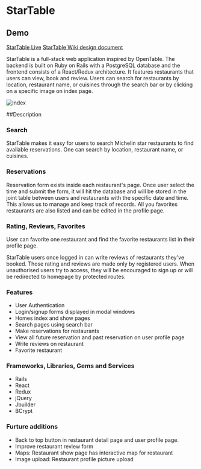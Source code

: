 

# StarTable

## Demo
[StarTable Live](https://startable.herokuapp.com/#/)
[StarTable Wiki design document](https://github.com/zw301/starTable/wiki)

StarTable is a full-stack web application inspired by OpenTable. The backend is built on Ruby on Rails with a PostgreSQL database and the frontend consists of a React/Redux architecture.
It features restaurants that users can view, book and review. Users can search for restaurants by location, restaurant name, or cuisines through the search bar or by clicking on a specific image on index page.

![index](http://res.cloudinary.com/chengzii/image/upload/v1523652624/starTable_index.jpg)


##Description
### Search
StarTable makes it easy for users to search Michelin star restaurants to find available reservations. One can search by location, restaurant name, or cuisines.

### Reservations
Reservation form exists inside each restaurant's page. Once user select the time and submit the form, it will hit the database and will be stored in the joint table between users and restaurants with the specific date and time. This allows us to manage and keep track of records. All you favorites restaurants are also listed and can be edited in the profile page.


### Rating, Reviews, Favorites
User can favorite one restaurant and find the favorite restaurants list in their profile page.

StarTable users once logged in can write reviews of restaurants they've booked.
Those rating and reviews are made only by registered users. When unauthorised users try to access, they will be encouraged to sign up or will be redirected to homepage by protected routes.



### Features
- User Authentication
- Login/signup forms displayed in modal windows
- Homes index and show pages
- Search pages using search bar
- Make reservations for restaurants
- View all future reservation and past reservation on user profile page
- Write reviews on restaurant
- Favorite restaurant


### Frameworks, Libraries, Gems and Services
- Rails
- React
- Redux
- jQuery
- Jbuilder
- BCrypt


### Furture additions
- Back to top button in restaurant detail page and user profile page.
- Improve restaurant review form
- Maps: Restaurant show page has interactive map for restaurant
- Image upload: Restaurant profile picture upload
